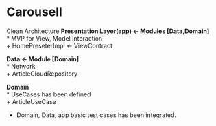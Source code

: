 # Carousell #


Clean Architecture
  **Presentation Layer(app) <- Modules [Data,Domain]** <br/>
       * MVP for View, Model Interaction <br/>
         + HomePreseterImpl <- ViewContract <br/>

  **Data  <-  Module [Domain]** <br/>
       * Network <br/>
         +  ArticleCloudRepository <br/>

  **Domain** <br/>
       * UseCases has been defined <br/>
         +  ArticleUseCase <br/>


- Domain, Data, app  basic test cases has been integrated.       
         
   